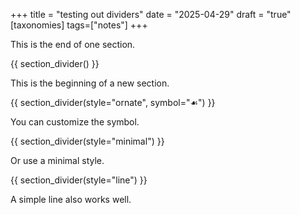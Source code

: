 +++
title = "testing out dividers" 
date = "2025-04-29"
draft = "true"
[taxonomies] 
tags=["notes"]
+++



This is the end of one section.

{{ section_divider() }}

This is the beginning of a new section.

{{ section_divider(style="ornate", symbol="☙") }}

You can customize the symbol.

{{ section_divider(style="minimal") }}

Or use a minimal style.

{{ section_divider(style="line") }}

A simple line also works well.